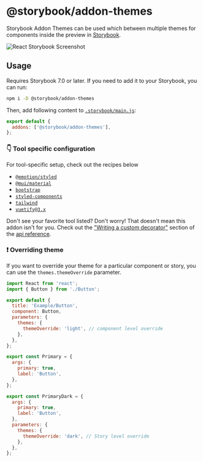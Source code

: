# @storybook/addon-themes

Storybook Addon Themes can be used which between multiple themes for components inside the preview in [Storybook](https://storybook.js.org).

![React Storybook Screenshot](https://user-images.githubusercontent.com/18172605/274302488-77a39112-cdbe-4d16-9966-0d8e9e7e3399.gif)

## Usage

Requires Storybook 7.0 or later. If you need to add it to your Storybook, you can run:

```sh
npm i -D @storybook/addon-themes
```

Then, add following content to [`.storybook/main.js`](https://storybook.js.org/docs/configure/#configure-your-storybook-project):

```js
export default {
  addons: ['@storybook/addon-themes'],
};
```

### 👇 Tool specific configuration

For tool-specific setup, check out the recipes below

- [`@emotion/styled`](https://github.com/storybookjs/storybook/tree/next/code/addons/themes/docs/getting-started/emotion.md)
- [`@mui/material`](https://github.com/storybookjs/storybook/tree/next/code/addons/themes/docs/getting-started/material-ui.md)
- [`bootstrap`](https://github.com/storybookjs/storybook/tree/next/code/addons/themes/docs/getting-started/bootstrap.md)
- [`styled-components`](https://github.com/storybookjs/storybook/tree/next/code/addons/themes/docs/getting-started/styled-components.md)
- [`tailwind`](https://github.com/storybookjs/storybook/tree/next/code/addons/themes/docs/getting-started/tailwind.md)
- [`vuetify@3.x`](https://github.com/storybookjs/storybook/blob/next/code/addons/themes/docs/api.md#writing-a-custom-decorator)

Don't see your favorite tool listed? Don't worry! That doesn't mean this addon isn't for you. Check out the ["Writing a custom decorator"](https://github.com/storybookjs/storybook/blob/next/code/addons/themes/docs/api.md#writing-a-custom-decorator) section of the [api reference](https://github.com/storybookjs/storybook/blob/next/code/addons/themes/docs/api.md).

### ❗️ Overriding theme

If you want to override your theme for a particular component or story, you can use the `themes.themeOverride` parameter.

```js
import React from 'react';
import { Button } from './Button';

export default {
  title: 'Example/Button',
  component: Button,
  parameters: {
    themes: {
      themeOverride: 'light', // component level override
    },
  },
};

export const Primary = {
  args: {
    primary: true,
    label: 'Button',
  },
};

export const PrimaryDark = {
  args: {
    primary: true,
    label: 'Button',
  },
  parameters: {
    themes: {
      themeOverride: 'dark', // Story level override
    },
  },
};
```
